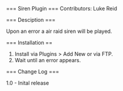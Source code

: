 === Siren Plugin ===
Contributors: Luke Reid

=== Desciption ===

Upon an error a air raid siren will be played.

=== Installation ==

1. Install via Plugins > Add New or via FTP.
2. Wait until an error appears. 

=== Change Log ===

1.0 - Inital release